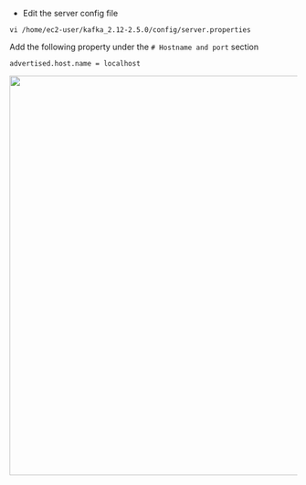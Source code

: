 - Edit the server config file

````
vi /home/ec2-user/kafka_2.12-2.5.0/config/server.properties
````

Add the following property under the `# Hostname and port` section
````
advertised.host.name = localhost
````

<img width="700" src="https://user-images.githubusercontent.com/28993140/82145184-4c65dc80-9849-11ea-9d9a-62b90d3ac2fa.png">

